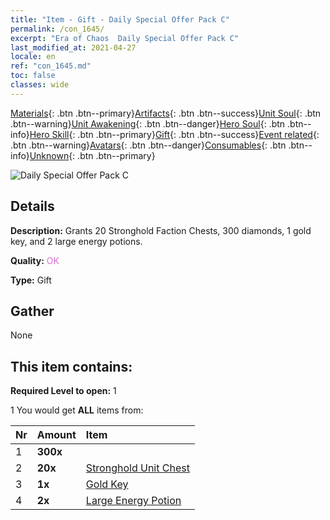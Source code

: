```yaml
---
title: "Item - Gift - Daily Special Offer Pack C"
permalink: /con_1645/
excerpt: "Era of Chaos  Daily Special Offer Pack C"
last_modified_at: 2021-04-27
locale: en
ref: "con_1645.md"
toc: false
classes: wide
---
```

 [Materials](/Items/){: .btn .btn--primary}[Artifacts](/Items/Artifacts/){: .btn .btn--success}[Unit Soul](/Items/UnitSoul/){: .btn .btn--warning}[Unit Awakening](/Items/UnitAwakening/){: .btn .btn--danger}[Hero Soul](/Items/HeroSoul/){: .btn .btn--info}[Hero Skill](/Items/HeroSkill/){: .btn .btn--primary}[Gift](/Items/Gift/){: .btn .btn--success}[Event related](/Items/Events/){: .btn .btn--warning}[Avatars](/Items/Avatars/){: .btn .btn--danger}[Consumables](/Items/Consumables/){: .btn .btn--info}[Unknown](/Items/Unknown/){: .btn .btn--primary}

 ![Daily Special Offer Pack C](/images/t/i_907221.png)

## Details
 **Description:** Grants 20 Stronghold Faction Chests, 300 diamonds, 1 gold key, and 2 large energy potions.

 **Quality:** <span style="color: #DA70D6">OK</span>

 **Type:** Gift

## Gather

  None

## This item contains:

 **Required Level to open:** 1

 1 You would get **ALL** items  from:

  | Nr | Amount |     Item    |
  |:---|:-------|:------------|
  | 1 |  **300x** | <i class="fas fa-gem"/> |  | 
  | 2 |  **20x** | [Stronghold Unit Chest](/Items/con_1272/) |  | 
  | 3 |  **1x** | [Gold Key](/Items/con_783/) |  | 
  | 4 |  **2x** | [Large Energy Potion](/Items/con_706/) |  | 
